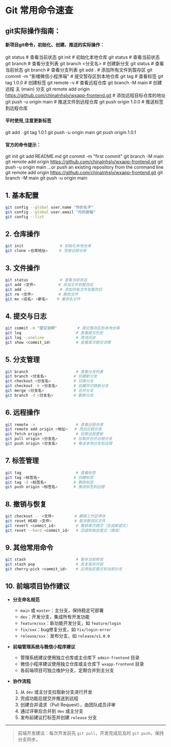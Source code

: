 # Git 常用命令速查
##  git实际操作指南：
#### 新项目git命令，初始化、创建、推送的实际操作：
git status                             # 查看当前状态
git init                               # 初始化本地仓库
git status                             # 查看当前状态
git branch                             # 查看分支列表
git branch <分支名>                    # 创建新分支
git status                             # 查看当前状态
git branch                             # 查看分支列表
git add .                              # 添加所有文件到暂存区
git commit -m "影楼微信小程序端"       # 提交暂存区到本地仓库
git tag                                # 查看标签
git tag 1.0.0                          # 创建标签
git remote -v                          # 查看远程仓库
git branch -M main                     # 创建远程 主 (main) 分支
git remote add origin https://github.com/chinalnhsly/wxapp-frontend.git    # 添加远程目标仓库的地址
git push -u origin main                # 推送文件到远程仓库
git push origin 1.0.0                  # 推送标签到远程仓库

#### 平时使用,注意更新标签
git add .
git tag 1.0.1
git push -u origin  main
git push origin 1.0.1

#### 官方的命令提示：
git init
git add README.md
git commit -m "first commit"
git branch -M main
git remote add origin https://github.com/chinalnhsly/wxapp-frontend.git
git push -u origin main
…or push an existing repository from the command line
git remote add origin https://github.com/chinalnhsly/wxapp-frontend.git
git branch -M main
git push -u origin main
## 1. 基本配置

```bash
git config --global user.name "你的名字"
git config --global user.email "你的邮箱"
git config --list
```

## 2. 仓库操作

```bash
git init                # 初始化本地仓库
git clone <仓库地址>     # 克隆远程仓库
```

## 3. 文件操作

```bash
git status              # 查看当前状态
git add <文件>          # 添加文件到暂存区
git add .               # 添加所有文件到暂存区
git rm <文件>           # 删除文件
git mv <旧名> <新名>    # 重命名文件
```

## 4. 提交与日志

```bash
git commit -m "提交说明"         # 提交暂存区到本地仓库
git log                        # 查看提交历史
git log --oneline              # 简洁历史
git show <commit_id>           # 查看某次提交详情
```

## 5. 分支管理

```bash
git branch                     # 查看分支列表
git branch <分支名>            # 创建新分支
git checkout <分支名>          # 切换分支
git checkout -b <分支名>       # 创建并切换新分支
git merge <分支名>             # 合并分支
git branch -d <分支名>         # 删除分支
```

## 6. 远程操作

```bash
git remote -v                  # 查看远程仓库
git remote add origin <地址>   # 添加远程仓库
git fetch origin               # 拉取远程更新
git pull origin <分支名>       # 拉取并合并远程分支
git push origin <分支名>       # 推送本地分支到远程
```

## 7. 标签管理

```bash
git tag                        # 查看标签
git tag <标签名>               # 创建标签
git tag -d <标签名>            # 删除标签
git push origin <标签名>       # 推送标签到远程
```

## 8. 撤销与恢复

```bash
git checkout -- <文件>         # 撤销工作区修改
git reset HEAD <文件>          # 取消暂存区文件
git revert <commit_id>         # 撤销某次提交（生成新提交）
git reset --hard <commit_id>   # 回退到指定提交（慎用）
```

## 9. 其他常用命令

```bash
git stash                      # 暂存当前修改
git stash pop                  # 恢复暂存内容
git cherry-pick <commit_id>    # 应用指定提交到当前分支
```

## 10. 前端项目协作建议

- **分支命名规范**  
  - `main` 或 `master`：主分支，保持稳定可部署  
  - `dev`：开发分支，集成所有开发功能  
  - `feature/xxx`：新功能开发分支，如 `feature/login`  
  - `fix/xxx`：bug修复分支，如 `fix/login-error`  
  - `release/xxx`：发布分支，如 `release/v1.0.0`  

- **前端管理系统与微信小程序建议**
  - 管理系统建议使用独立仓库或主仓库下 `admin-frontend` 目录
  - 微信小程序建议使用独立仓库或主仓库下 `wxapp-frontend` 目录
  - 各前端项目可独立维护分支，定期合并到主分支

- **协作流程**
  1. 从 `dev` 或主分支拉取新分支进行开发
  2. 完成功能后提交并推送到远程
  3. 创建合并请求（Pull Request），由团队成员评审
  4. 通过评审后合并到 `dev` 或主分支
  5. 发布前建议打标签并创建 `release` 分支

---

> 前端开发建议：每次开发前先 `git pull`，开发完成后及时 `git push`，保持分支同步。
